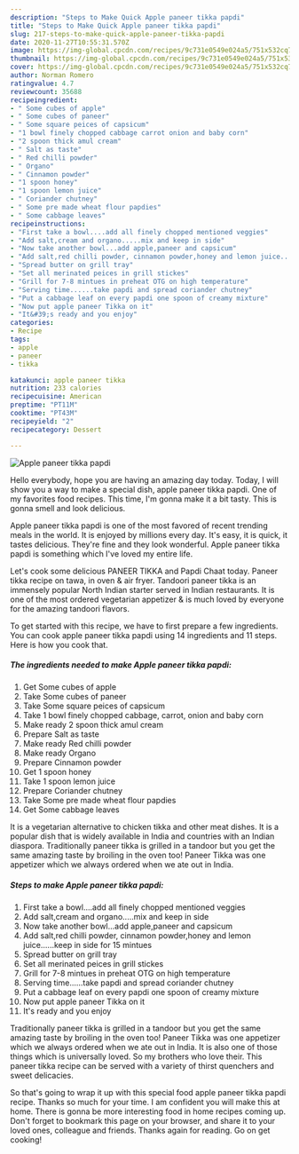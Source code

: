 ```yaml
---
description: "Steps to Make Quick Apple paneer tikka papdi"
title: "Steps to Make Quick Apple paneer tikka papdi"
slug: 217-steps-to-make-quick-apple-paneer-tikka-papdi
date: 2020-11-27T10:55:31.570Z
image: https://img-global.cpcdn.com/recipes/9c731e0549e024a5/751x532cq70/apple-paneer-tikka-papdi-recipe-main-photo.jpg
thumbnail: https://img-global.cpcdn.com/recipes/9c731e0549e024a5/751x532cq70/apple-paneer-tikka-papdi-recipe-main-photo.jpg
cover: https://img-global.cpcdn.com/recipes/9c731e0549e024a5/751x532cq70/apple-paneer-tikka-papdi-recipe-main-photo.jpg
author: Norman Romero
ratingvalue: 4.7
reviewcount: 35688
recipeingredient:
- " Some cubes of apple"
- " Some cubes of paneer"
- " Some square peices of capsicum"
- "1 bowl finely chopped cabbage carrot onion and baby corn"
- "2 spoon thick amul cream"
- " Salt as taste"
- " Red chilli powder"
- " Organo"
- " Cinnamon powder"
- "1 spoon honey"
- "1 spoon lemon juice"
- " Coriander chutney"
- " Some pre made wheat flour papdies"
- " Some cabbage leaves"
recipeinstructions:
- "First take a bowl....add all finely chopped mentioned veggies"
- "Add salt,cream and organo.....mix and keep in side"
- "Now take another bowl...add apple,paneer and capsicum"
- "Add salt,red chilli powder, cinnamon powder,honey and lemon juice......keep in side for 15 mintues"
- "Spread butter on grill tray"
- "Set all merinated peices in grill stickes"
- "Grill for 7-8 mintues in preheat OTG on high temperature"
- "Serving time......take papdi and spread coriander chutney"
- "Put a cabbage leaf on every papdi one spoon of creamy mixture"
- "Now put apple paneer Tikka on it"
- "It&#39;s ready and you enjoy"
categories:
- Recipe
tags:
- apple
- paneer
- tikka

katakunci: apple paneer tikka 
nutrition: 233 calories
recipecuisine: American
preptime: "PT11M"
cooktime: "PT43M"
recipeyield: "2"
recipecategory: Dessert

---
```



![Apple paneer tikka papdi](https://img-global.cpcdn.com/recipes/9c731e0549e024a5/751x532cq70/apple-paneer-tikka-papdi-recipe-main-photo.jpg)

Hello everybody, hope you are having an amazing day today. Today, I will show you a way to make a special dish, apple paneer tikka papdi. One of my favorites food recipes. This time, I'm gonna make it a bit tasty. This is gonna smell and look delicious.

Apple paneer tikka papdi is one of the most favored of recent trending meals in the world. It is enjoyed by millions every day. It's easy, it is quick, it tastes delicious. They're fine and they look wonderful. Apple paneer tikka papdi is something which I've loved my entire life.

Let&#39;s cook some delicious PANEER TIKKA and Papdi Chaat today. Paneer tikka recipe on tawa, in oven &amp; air fryer. Tandoori paneer tikka is an immensely popular North Indian starter served in Indian restaurants. It is one of the most ordered vegetarian appetizer &amp; is much loved by everyone for the amazing tandoori flavors.


To get started with this recipe, we have to first prepare a few ingredients. You can cook apple paneer tikka papdi using 14 ingredients and 11 steps. Here is how you cook that.

<!--inarticleads1-->

##### The ingredients needed to make Apple paneer tikka papdi:

1. Get  Some cubes of apple
1. Take  Some cubes of paneer
1. Take  Some square peices of capsicum
1. Take 1 bowl finely chopped cabbage, carrot, onion and baby corn
1. Make ready 2 spoon thick amul cream
1. Prepare  Salt as taste
1. Make ready  Red chilli powder
1. Make ready  Organo
1. Prepare  Cinnamon powder
1. Get 1 spoon honey
1. Take 1 spoon lemon juice
1. Prepare  Coriander chutney
1. Take  Some pre made wheat flour papdies
1. Get  Some cabbage leaves


It is a vegetarian alternative to chicken tikka and other meat dishes. It is a popular dish that is widely available in India and countries with an Indian diaspora. Traditionally paneer tikka is grilled in a tandoor but you get the same amazing taste by broiling in the oven too! Paneer Tikka was one appetizer which we always ordered when we ate out in India. 

<!--inarticleads2-->

##### Steps to make Apple paneer tikka papdi:

1. First take a bowl....add all finely chopped mentioned veggies
1. Add salt,cream and organo.....mix and keep in side
1. Now take another bowl...add apple,paneer and capsicum
1. Add salt,red chilli powder, cinnamon powder,honey and lemon juice......keep in side for 15 mintues
1. Spread butter on grill tray
1. Set all merinated peices in grill stickes
1. Grill for 7-8 mintues in preheat OTG on high temperature
1. Serving time......take papdi and spread coriander chutney
1. Put a cabbage leaf on every papdi one spoon of creamy mixture
1. Now put apple paneer Tikka on it
1. It&#39;s ready and you enjoy


Traditionally paneer tikka is grilled in a tandoor but you get the same amazing taste by broiling in the oven too! Paneer Tikka was one appetizer which we always ordered when we ate out in India. It is also one of those things which is universally loved. So my brothers who love their. This paneer tikka recipe can be served with a variety of thirst quenchers and sweet delicacies. 

So that's going to wrap it up with this special food apple paneer tikka papdi recipe. Thanks so much for your time. I am confident you will make this at home. There is gonna be more interesting food in home recipes coming up. Don't forget to bookmark this page on your browser, and share it to your loved ones, colleague and friends. Thanks again for reading. Go on get cooking!
